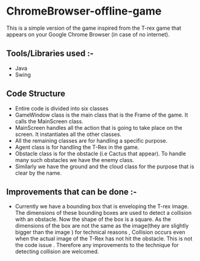 # ChromeBrowser-offline-game

This is a simple version of the game inspired from the T-rex game that appears on your Google Chrome Browser (in case of no internet).

## Tools/Libraries used :-

* Java
* Swing

## Code Structure

* Entire code is divided into six classes
* GameWindow class is the main class that is the Frame of the game. It calls the  MainScreen class.
* MainScreen handles all the action that is going to take place on the screen. It instantiates all the other classes.
* All the remaining classes are for handling a specific purpose.
* Agent class is for handling the T-Rex in the game.
* Obstacle class is for the obstacle (i.e Cactus that appear). To handle many such obstacles we have the enemy class.
* Similarly we have the ground and the cloud class for the purpose that is clear by the name.

## Improvements that can be done :-

* Currently we have a bounding box that is enveloping the T-rex image. The dimensions of these bounding boxes are used to detect a collision with an obstacle. Now the shape of the box is a square. As the dimensions of the box are not the same as the image(they are slightly bigger than the image ) for technical reasons , Collision occurs even when the actual image of the T-Rex has not hit the obstacle. This is not the code issue . Therefore any improvements to the technique for detecting collision are welcomed.


